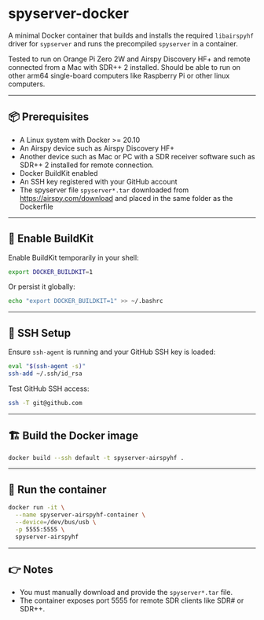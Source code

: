 # spyserver-docker

A minimal Docker container that builds and installs the required `libairspyhf` driver for `sypserver` and runs the precompiled `spyserver` in a container.

Tested to run on Orange Pi Zero 2W and Airspy Discovery HF+ and remote connected from a Mac with SDR++ 2 installed. Should be able to run on other arm64 single-board computers like Raspberry Pi or other linux computers.

---

## 📦 Prerequisites

- A Linux system with Docker >= 20.10
- An Airspy device such as Airspy Discovery HF+
- Another device such as Mac or PC with a SDR receiver software such as SDR++ 2 installed for remote connection.
- Docker BuildKit enabled
- An SSH key registered with your GitHub account
- The spyserver file `spyserver*.tar` downloaded from https://airspy.com/download and placed in the same folder as the Dockerfile

---

## 🔧 Enable BuildKit

Enable BuildKit temporarily in your shell:
```bash
export DOCKER_BUILDKIT=1
```
Or persist it globally:
```bash
echo "export DOCKER_BUILDKIT=1" >> ~/.bashrc
```

---

## 🔑 SSH Setup

Ensure `ssh-agent` is running and your GitHub SSH key is loaded:
```bash
eval "$(ssh-agent -s)"
ssh-add ~/.ssh/id_rsa
```
Test GitHub SSH access:
```bash
ssh -T git@github.com
```

---

## 🏗️ Build the Docker image
```bash
docker build --ssh default -t spyserver-airspyhf .
```

---

## 🚀 Run the container
```bash
docker run -it \
  --name spyserver-airspyhf-container \
  --device=/dev/bus/usb \
  -p 5555:5555 \
  spyserver-airspyhf
```

---

## 👉 Notes

- You must manually download and provide the `spyserver*.tar` file.
- The container exposes port 5555 for remote SDR clients like SDR# or SDR++.
